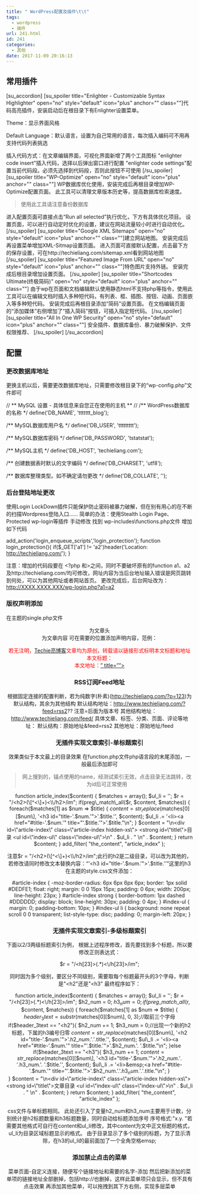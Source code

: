 ```yaml
---
title: " WordPress配置及插件\t\t"
tags:
  - wordpress
  - 插件
url: 241.html
id: 241
categories:
  - 其他
date: 2017-11-09 20:16:13
---
```


常用插件
----

\[su\_accordion\] \[su\_spoiler title="Enlighter - Customizable Syntax Highlighter" open="no" style="default" icon="plus" anchor="" class=""\]代码高亮插件，安装启动后在根目录下有Enlighter设置菜单。

Theme：显示界面风格

Default Language：默认语言，设置为自己常用的语言，每次插入编码可不用再支持代码列表挑选

插入代码方式：在文章编辑界面，可视化界面新增了两个工具图标 "enlighter code insert"插入代码，选择以后弹出窗口进行配置 "enlighter code settings"配置当前代码段。必须先选择到代码段，否则此按钮不可使用 \[/su\_spoiler\] \[su\_spoiler title="WP-Optimize" open="no" style="default" icon="plus" anchor="" class=""\] WP数据库优化使用，安装完成后再根目录增加WP-Optimize配置页面。 此工具可以清理文章版本历史等，提高数据库检索速度。

> 使用此工具请注意备份数据库

进入配置页面可直接点击“Run all selected”执行优化，下方有具体优化项目。 设置页面，可以进行自动定时优化的设置，建议在网站流量较小时进行自动优化。 \[/su\_spoiler\] \[su\_spoiler title="Google XML Sitemaps" open="no" style="default" icon="plus" anchor="" class=""\]建立网站地图。 安装完成后再设置菜单增加XML-Sitmap设置页面。 进入页面可直接默认配置，点击最下方的保存设置，可在http://techieliang.com/sitemap.xml看到网站地图 \[/su\_spoiler\] \[su\_spoiler title="Featured Image From URL" open="no" style="default" icon="plus" anchor="" class=""\]特色图片支持外链。 安装完成后根目录增加设置页面。 \[/su\_spoiler\] \[su\_spoiler title="Shortcodes Ultimate(终极简码)" open="no" style="default" icon="plus" anchor="" class=""\] 由于wp在页面和文档编辑默认使用静态html不支持php等指令，使用此工具可以在编辑文档时插入多种短代码，有列表、框、插图、按钮、动画、页面嵌入等多种短代码。 安装完成后再根目录添加“简码”设置页面。 在文档编辑页面的“添加媒体”右侧增加了“插入简码”按钮，可插入指定短代码。 \[/su\_spoiler\] \[su\_spoiler title="All In One WP Security" open="no" style="default" icon="plus" anchor="" class=""\] 安全插件、数据库备份、暴力破解保护、文件权限推荐、 \[/su\_spoiler\] \[/su\_accordion\]

配置
--

### 更改数据库地址

更换主机以后，需要更改数据库地址，只需要修改根目录下的“wp-config.php”文件即可

// \*\* MySQL 设置 - 具体信息来自您正在使用的主机 ** //
/\*\* WordPress数据库的名称 */
define('DB\_NAME', 'ttttttt\_blog');

/\*\* MySQL数据库用户名 */
define('DB_USER', 'ttttttttt');

/\*\* MySQL数据库密码 */
define('DB_PASSWORD', 'tstatstat');

/\*\* MySQL主机 */
define('DB_HOST', 'techieliang.com');

/\*\* 创建数据表时默认的文字编码 */
define('DB_CHARSET', 'utf8');

/\*\* 数据库整理类型。如不确定请勿更改 */
define('DB_COLLATE', '');

### 后台登陆地址更改

使用Login LockDown插件只能保护防止密码被暴力破解，但在别有用心的在不断的扫描Wordpress登陆入口…… 简单的办法：使用Stealth Login Page、Protected wp-login等插件 手动修改 找到 wp-includes\\functions.php文件 增加如下代码

add\_action('login\_enqueue\_scripts','login\_protection');
function login_protection(){
if($_GET\['a1'\] != 'a2')header('Location: http://techieliang.com/');
}

注意：增加的代码段要在 <?php 和>之间，同时不要破坏原有的function a1、a2及http://techieliang.com/均可修改，网址内容为当后台地址输入错误是网页跳转到何处，可以为其他网址或者网站首页。 更改完成后，后台网址改为： http://XXXX.XXXX.XXX/wp-login.php?a1=a2

### 版权声明添加

在主题的single.php文件 <header>为文章头 <article>为文章内容 可在需要的位置添加声明内容，范例：

<div  class=”copyright” style="color:red;">  若无注明，<a href=”http://www.techieliang.com/” title=”Techie亮博客”>Techie亮博客</a>文章均为原创，转载请以链接形式标明本文标题和地址<br/> 本文标题：<?php the\_title(); ?><br/> 本文地址：<a href=”<?php the\_permalink(); ?>” title=”<?php the\_title(); ?>”><?php the\_permalink(); ?></a>  <p></p> </div>

### RSS订阅Feed地址

根据固定连接的配置判断，若为纯数字(朴素)(http://techieliang.com/?p=123)为默认结构，其余为其他结构 默认结构地址：http://www.techieliang.com/?feed=rss2?? 注意=后面为版本号 其他结构地址：http://www.techieliang.com/feed/ 具体文章、标签、分类、页面、评论等地址： 默认结构：原始地址&feed=rss2 其他地址：原始地址/feed

### 无插件实现文章索引-单标题索引

效果类似于本文最上的目录效果 在function.php文件php语言段的末尾添加，一般最后添加即可

> 网上搜到的，锚点使用的name，经测试索引无效，点击目录无法跳转，改为id后可正常使用

function article_index($content) {
    $matches = array();
    $ul_li = '';
    $r = "/<h2>(\[^<\]+)<\\/h2>/im";
    if(preg\_match\_all($r, $content, $matches)) {
      foreach($matches\[1\] as $num => $title) {
        $content = str_replace($matches\[0\]\[$num\], '<h3 id="title-'.$num.'">'.$title.'</h3>', $content);
        $ul_li .= '<li><a href="#title-'.$num.'" title="'.$title.'">'.$title."</a></li>\\n";
      }
      $content = "\\n<div id=\\"article-index\\" class=\\"article-index hidden-xs\\">
      <strong id=\\"title\\">目录</strong>
      <ul id=\\"index-ul\\" class=\\"index-ul\\">\\n" . $ul_li . "</ul>
      </div>\\n" . $content;
    }
    return $content;
}
add\_filter( "the\_content", "article_index" );

注意$r = "/<h2>(\[^<\]+)<\\/h2>/im";此行的h2是二级目录，可以改为其他的，若修改请同时修改文本替换内容：“'<h3 id="title-'.$num.'">'.$title.'</h3>'”这里的h3 在主题的style.css文件添加：

#article-index {
    -moz-border-radius: 6px 6px 6px 6px;
    border: 1px solid #DEDFE1;
    float: right;
    margin: 0 0 15px 15px;
    padding: 0 6px;
    width: 200px;
    line-height: 23px;
}
#article-index strong {
    border-bottom: 1px dashed #DDDDDD;
    display: block;
    line-height: 30px;
    padding: 0 4px;
}
#index-ul {
    margin: 0;
    padding-bottom: 10px;
}
#index-ul li {
    background: none repeat scroll 0 0 transparent;
    list-style-type: disc;
    padding: 0;
    margin-left: 20px;
}

### 无插件实现文章索引-多级标题索引

下面以2/3两级标题索引为例， 根据上述程序修改，首先要找到多个标题，所以要修改正则表达式：

$r = "/<h\[23\]>(.*)<\\/h\[23\]>/im";

同时因为多个级别，要区分不同级别，需要取每个标题最开头的3个字母，判断是"<h2"还是"<h3" 最终程序如下：

function article_index($content) {
    $matches = array();
    $ul_li = '';
    $r = "/<h\[23\]>(.*)<\\/h\[23\]>/im";
    $h2_num = 0;
    $h3_num = 0;
    if(preg\_match\_all($r, $content, $matches)) {
        foreach($matches\[1\] as $num => $title) {
            $header_3text = substr($matches\[0\]\[$num\], 0, 3);//取前三个字母
            if($header_3text == "<h2"){
                $h2_num += 1;
                $h3_num = 0;//出现一个新的h2标题，下属的h3编号归零
                $content = str\_replace($matches\[0\]\[$num\], '<h2 id="title-'.$num.'">'.$h2\_num.'. '.$title.'</h2>', $content);
                $ul\_li .= '<li><a href="#title-'.$num.'" title="'.$title.'">'.$h2\_num.'. '.$title."</a></li>\\n";
            }else if($header_3text == "<h3"){
                $h3_num += 1;
                $content = str\_replace($matches\[0\]\[$num\], '<h3 id="title-'.$num.'">'.$h2\_num.'.'.$h3_num.'. '.$title.'</h3>', $content);
                $ul\_li .= '<li>&emsp;<a href="#title-'.$num.'" title="'.$title.'">'.$h2\_num.'.'.$h3_num.'. '.$title."</a></li>\\n";
            }   
        }
        $content = "\\n<div id=\\"article-index\\" class=\\"article-index hidden-xs\\">
        <strong id=\\"title\\">文章目录</strong>
        <ul id=\\"index-ul\\" class=\\"index-ul\\">\\n" . $ul_li . "</ul>
        </div>\\n" . $content;
    }
    return $content;
}
add\_filter( "the\_content", "article_index" );

css文件与单标题相同。 此处还引入了变量h2\_num和h3\_num主要用于计数，分别统计是h2标题数量和h3标题数量，同时自动给标题添加序号 序号格式:"x.y. "若需要其他格式可自行在content和ul\_li修改，其中content为文中正文标题的格式，ul\_li为目录区域标题显示的格式。 由于目录显示了多个级别的标题，为了显示清除，在h3的ul_li的最前面加了一个全角空格emsp;

### 添加禁止点击的菜单

菜单页面-自定义连接，随便写个链接地址和需要的名字-添加 然后把新添加的菜单项的链接地址全部删掉，包括http://也删掉，这样此菜单项只会显示，但不具有点击效果 再添加其他菜单，可以拖拽到其下方右侧，实现多层菜单